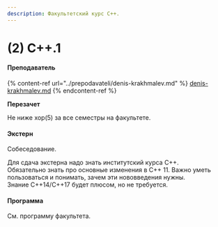 ```yaml
---
description: Факультетский курс C++.
---
```


# (2) С++.1

#### **Преподаватель**

{% content-ref url="../prepodavateli/denis-krakhmalev.md" %}
[denis-krakhmalev.md](../prepodavateli/denis-krakhmalev.md)
{% endcontent-ref %}

**Перезачет**

Не ниже хор(5) за все семестры на факультете.

#### Экстерн

Собеседование.

Для сдача экстерна надо знать институтский курса С++.\
Обязательно знать про основные изменения в C++ 11. Важно уметь пользоваться и понимать, зачем эти нововведения нужны.\
Знание С++14/С++17 будет плюсом, но не требуется.

#### **Программа**&#x20;

См. программу факультета.
